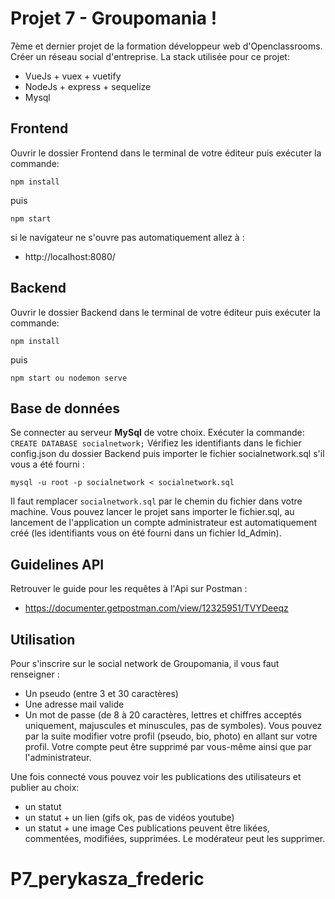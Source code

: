 # Projet 7 - Groupomania !

7ème et dernier projet de la formation développeur web d'Openclassrooms.
Créer un réseau social d'entreprise.
La stack utilisée pour ce projet:

- VueJs + vuex + vuetify
- NodeJs + express + sequelize
- Mysql

## Frontend

Ouvrir le dossier Frontend dans le terminal de votre éditeur puis exécuter la commande:

    npm install

puis

    npm start

si le navigateur ne s'ouvre pas automatiquement allez à :

- http://localhost:8080/

## Backend

Ouvrir le dossier Backend dans le terminal de votre éditeur puis exécuter la commande:

    npm install

puis

    npm start ou nodemon serve

## Base de données

Se connecter au serveur **MySql** de votre choix.
Exécuter la commande: `CREATE DATABASE socialnetwork;`
Vérifiez les identifiants dans le fichier config.json du dossier Backend puis importer le fichier socialnetwork.sql s'il vous a été fourni :

    mysql -u root -p socialnetwork < socialnetwork.sql

Il faut remplacer `socialnetwork.sql` par le chemin du fichier dans votre machine.
Vous pouvez lancer le projet sans importer le fichier.sql, au lancement de l'application un compte administrateur est automatiquement créé (les identifiants vous on été fourni dans un fichier Id_Admin).

## Guidelines API

Retrouver le guide pour les requêtes à l'Api sur Postman :

- https://documenter.getpostman.com/view/12325951/TVYDeeqz

## Utilisation

Pour s'inscrire sur le social network de Groupomania, il vous faut renseigner :

- Un pseudo (entre 3 et 30 caractères)
- Une adresse mail valide
- Un mot de passe (de 8 à 20 caractères, lettres et chiffres acceptés uniquement, majuscules et minuscules, pas de symboles).
  Vous pouvez par la suite modifier votre profil (pseudo, bio, photo) en allant sur votre profil. Votre compte peut être supprimé par vous-même ainsi que par l'administrateur.

Une fois connecté vous pouvez voir les publications des utilisateurs et publier au choix:

- un statut
- un statut + un lien (gifs ok, pas de vidéos youtube)
- un statut + une image
  Ces publications peuvent être likées, commentées, modifiées, supprimées. Le modérateur peut les supprimer.
# P7_perykasza_frederic
